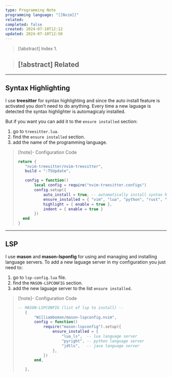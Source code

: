 ```yaml
---
type: Programming Note
programming language: "[[Nvim]]"
related: 
completed: false
created: 2024-07-10T12:12
updated: 2024-07-10T12:50
---
```

>[!abstract] Index
>1. 

>[!abstract] Related
>- 

---

## Syntax Highlighting

I use **treesitter** for syntax highlighting and since the auto install feature is activated you don’t need to do anything. Every time a new laguage is detected the syntax highlighter is automagicaly installed.

But if you want you can add it to the `ensure installed` section:
1. go to `treesitter.lua`.
2. find the `ensure installed` section.
3. add the name of the programming language.

>[!note]- Configuration Code
>```lua
>return {
>    "nvim-treesitter/nvim-treesitter",
>    build = ":TSUpdate",
>
>    config = function()
>        local config = require("nvim-treesitter.configs")
>        config.setup({
>            auto_install = true, -- automatically install syntax highlighters
>            ensure_installed = { "vim", "lua", "python", "rust", "java", "c" },
>            highlight = { enable = true },
>            indent = { enable = true }
>        })
 >   end
>}
>```

---
## LSP

I use **mason** and **mason-lsponfig** for using and managing and installing language servers. To add a new laguage server in my configuration you just need to:
1. go to `lsp-config.lua` file.
2. find the `MASON-LSPCONFIG` section.
3. add the new laguage server to the list `ensure installed`.

>[!note]- Configuration Code
>```lua
>-- MASON-LSPCONFIG (list of lsp to install) --
>    {
>        "Williamboman/mason-lspconfig.nvim",
>        config = function()
>            require("mason-lspconfig").setup({
>                ensure_installed = {
>                    "lua_ls",  -- lua language server
>                    "pyright", -- python language server
>                    "jdtls",   -- java language server
>                },
>            })
>        end,
>
>    },
>```
